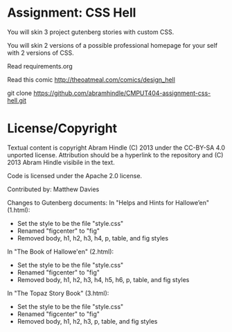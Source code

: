 Assignment: CSS Hell
====================

You will skin 3 project gutenberg stories with custom CSS.

You will skin 2 versions of a possible professional homepage for your
self with 2 versions of CSS.

Read requirements.org

Read this comic http://theoatmeal.com/comics/design_hell

git clone https://github.com/abramhindle/CMPUT404-assignment-css-hell.git

License/Copyright
=================

Textual content is copyright Abram Hindle (C) 2013 under the CC-BY-SA
4.0 unported license. Attribution should be a hyperlink to the
repository and (C) 2013 Abram Hindle visibile in the text.

Code is licensed under the Apache 2.0 license.

Contributed by: Matthew Davies

Changes to Gutenberg documents:
In "Helps and Hints for Hallowe’en" (1.html):
- Set the style to be the file "style.css"
- Renamed "figcenter" to "fig"
- Removed body, h1, h2, h3, h4, p, table, and fig styles

In "The Book of Hallowe'en" (2.html):
- Set the style to be the file "style.css"
- Renamed "figcenter" to "fig"
- Removed body, h1, h2, h3, h4, h5, h6, p, table, and fig styles

In "The Topaz Story Book" (3.html):
- Set the style to be the file "style.css"
- Renamed "figcenter" to "fig"
- Removed body, h1, h2, h3, p, table, and fig styles